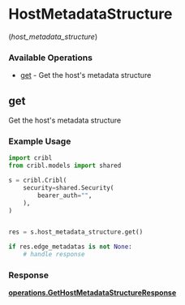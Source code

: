 # HostMetadataStructure
(*host_metadata_structure*)

### Available Operations

* [get](#get) - Get the host's metadata structure

## get

Get the host's metadata structure

### Example Usage

```python
import cribl
from cribl.models import shared

s = cribl.Cribl(
    security=shared.Security(
        bearer_auth="",
    ),
)


res = s.host_metadata_structure.get()

if res.edge_metadatas is not None:
    # handle response
```


### Response

**[operations.GetHostMetadataStructureResponse](../../models/operations/gethostmetadatastructureresponse.md)**

